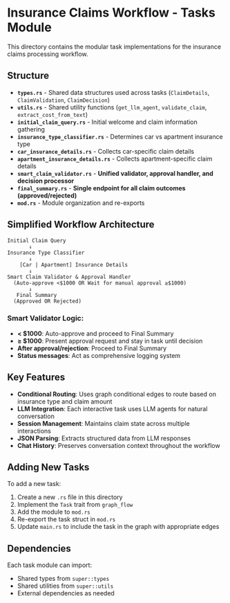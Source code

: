 # Insurance Claims Workflow - Tasks Module

This directory contains the modular task implementations for the insurance claims processing workflow.

## Structure

- **`types.rs`** - Shared data structures used across tasks (`ClaimDetails`, `ClaimValidation`, `ClaimDecision`)
- **`utils.rs`** - Shared utility functions (`get_llm_agent`, `validate_claim`, `extract_cost_from_text`)
- **`initial_claim_query.rs`** - Initial welcome and claim information gathering
- **`insurance_type_classifier.rs`** - Determines car vs apartment insurance type
- **`car_insurance_details.rs`** - Collects car-specific claim details
- **`apartment_insurance_details.rs`** - Collects apartment-specific claim details
- **`smart_claim_validator.rs`** - **Unified validator, approval handler, and decision processor**
- **`final_summary.rs`** - **Single endpoint for all claim outcomes (approved/rejected)**
- **`mod.rs`** - Module organization and re-exports

## Simplified Workflow Architecture

```
Initial Claim Query
       ↓
Insurance Type Classifier
       ↓
    [Car | Apartment] Insurance Details
       ↓
Smart Claim Validator & Approval Handler
  (Auto-approve <$1000 OR Wait for manual approval ≥$1000)
       ↓
   Final Summary
  (Approved OR Rejected)
```

### Smart Validator Logic:
- **< $1000**: Auto-approve and proceed to Final Summary
- **≥ $1000**: Present approval request and stay in task until decision
- **After approval/rejection**: Proceed to Final Summary
- **Status messages**: Act as comprehensive logging system

## Key Features

- **Conditional Routing**: Uses graph conditional edges to route based on insurance type and claim amount
- **LLM Integration**: Each interactive task uses LLM agents for natural conversation
- **Session Management**: Maintains claim state across multiple interactions
- **JSON Parsing**: Extracts structured data from LLM responses
- **Chat History**: Preserves conversation context throughout the workflow

## Adding New Tasks

To add a new task:

1. Create a new `.rs` file in this directory
2. Implement the `Task` trait from `graph_flow`
3. Add the module to `mod.rs`
4. Re-export the task struct in `mod.rs`
5. Update `main.rs` to include the task in the graph with appropriate edges

## Dependencies

Each task module can import:
- Shared types from `super::types`
- Shared utilities from `super::utils`
- External dependencies as needed